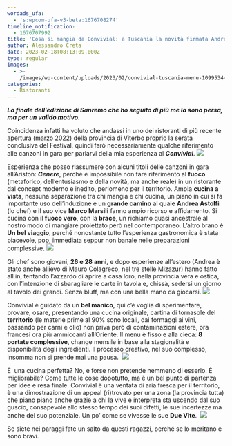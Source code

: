 ```yaml
---
wordads_ufa:
  - 's:wpcom-ufa-v3-beta:1676708274'
timeline_notification:
  - 1676707992
title: 'Cosa si mangia da Convivial: a Tuscania la novità firmata Andrea Astolfi'
author: Alessandro Creta
date: 2023-02-18T08:13:09.000Z
type: regular
images:
  - >-
    /images/wp-content/uploads/2023/02/convivial-tuscania-menu-1099534438-e1676707483201.webp
categories:
  - Ristoranti
---
```


***La finale dell’edizione di Sanremo che ho seguito di più me la sono persa, ma per un valido motivo.***

Coincidenza infatti ha voluto che andassi in uno dei ristoranti di più recente apertura (marzo 2022) della provincia di Viterbo proprio la serata conclusiva del Festival, quindi farò necessariamente qualche riferimento alle canzoni in gara per parlarvi della mia esperienza al ***Convivial***.
![](/images/wp-content/uploads/2023/02/tuscania-convivial-615256681-e1676707407255.webp)

Esperienza che posso riassumere con alcuni titoli delle canzoni in gara all’Ariston: ***Cenere***, perché è impossibile non fare riferimento al **fuoco** (metaforico, dell’entusiasmo e della novità, ma anche reale) in un ristorante dal concept moderno e inedito, perlomeno per il territorio. Ampia **cucina a vista**, nessuna separazione tra chi mangia e chi cucina, un piano in cui si fa importante uso dell’induzione e un **grande camino** al quale **Andrea Astolfi** (lo chef) e il suo vice **Marco Marsili** fanno ampio ricorso e affidamento. Si cucina con il **fuoco vero**, con la **brace**, un richiamo quasi ancestrale al nostro modo di mangiare proiettato però nel contemporaneo. L’altro brano è **Un bel viaggio**, perché nonostante tutto l’esperienza gastronomica è stata piacevole, pop, immediata seppur non banale nelle preparazioni complessive.
![](/images/wp-content/uploads/2023/02/convivial-tuscania-menu-1099534438-e1676707483201.webp)

Gli chef sono giovani, **26 e 28 anni**, e dopo esperienze all’estero (Andrea è stato anche allievo di Mauro Colagreco, nel tre stelle Mizazur) hanno fatto all in, tentando l’azzardo di aprire a casa loro, nella provincia vera e ostica, con l’intenzione di sbaragliare le carte in tavola e, chissà, sedersi un giorno al tavolo dei grandi. Senza bluff, ma con una bella mano da giocarsi.
![](/images/wp-content/uploads/2023/02/convivial-tuscania-cosa-si-mangia-1008917710-e1676707771434.webp)

Convivial è guidato da un **bel manico**, qui c’è voglia di sperimentare, provare, osare, presentando una cucina originale, cartina di tornasole del **territorio** (le materie prime al 90% sono locali, dai formaggi ai vini, passando per carni e olio) non priva però di contaminazioni estere, ora francesi ora più ammiccanti all’Oriente. Il menu è fisso e alla cieca: **8 portate complessive**, change mensile in base alla stagionalità e disponibilità degli ingredienti. Il processo creativo, nel suo complesso, insomma non si prende mai una pausa. 
![](/images/wp-content/uploads/2023/02/convivial-tuscania-degustazione-684688491-e1676707576188.webp)

È  una cucina perfetta? No, e forse non pretende nemmeno di esserlo. È migliorabile? Come tutte le cose dopotutto, ma è un bel punto di partenza per idee e resa finale. Convivial è una ventata di aria fresca per il territorio, è una dimostrazione di un appeal (ri)trovato per una zona (la provincia tutta) che piano piano anche grazie a chi la vive e interpreta sta uscendo dal suo guscio, consapevole allo stesso tempo dei suoi difetti, le sue incertezze ma anche del suo potenziale. Un po’ come se vivesse le sue **Due Vite**. 
![](/images/wp-content/uploads/2023/02/convivial-tuscania-3426575349-e1676707647840.webp)

Se siete nei paraggi fate un salto da questi ragazzi, perché se lo meritano e sono bravi. 
